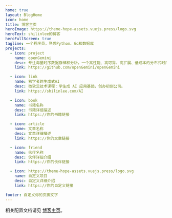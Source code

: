 ```yaml
---
home: true
layout: BlogHome
icon: home
title: 博客主页
heroImage: https://theme-hope-assets.vuejs.press/logo.svg
heroText: shilinlee的博客
heroFullScreen: true
tagline: 一个程序员，熟悉Python、Go和数据库
projects:
  - icon: project
    name: openGemini
    desc: 专注海量时序数据存储和分析，一个高性能、高可靠、高扩展、低成本的分布式时序数据库管理系统
    link: https://github.com/openGemini/openGemini

  - icon: link
    name: 初学者的生成式AI
    desc: 微软云技术课程：学生成 AI 应用基础，创办初创公司。
    link: https://shilinlee.com/AI

  - icon: book
    name: 书籍名称
    desc: 书籍详细描述
    link: https://你的书籍链接

  - icon: article
    name: 文章名称
    desc: 文章详细描述
    link: https://你的文章链接

  - icon: friend
    name: 伙伴名称
    desc: 伙伴详细介绍
    link: https://你的伙伴链接

  - icon: https://theme-hope-assets.vuejs.press/logo.svg
    name: 自定义项目
    desc: 自定义详细介绍
    link: https://你的自定义链接

footer: 自定义你的页脚文字
---
```


<!-- 要使用此布局，你应该在页面前端设置 `layout: BlogHome` 和 `home: true`。-->
相关配置文档请见 [博客主页](https://theme-hope.vuejs.press/zh/guide/blog/home/)。
